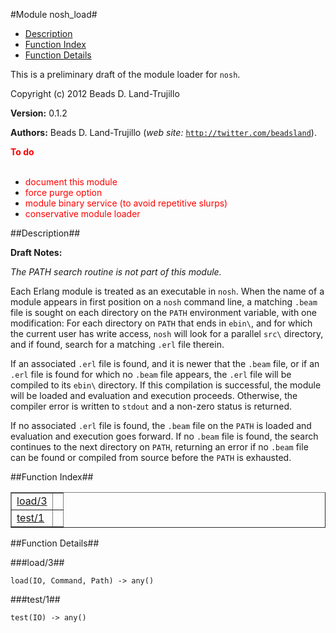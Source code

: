 

#Module nosh_load#
* [Description](#description)
* [Function Index](#index)
* [Function Details](#functions)


This is a preliminary draft of the module loader for `nosh`.



Copyright (c) 2012 Beads D. Land-Trujillo

__Version:__ 0.1.2

__Authors:__ Beads D. Land-Trujillo (_web site:_ [`http://twitter.com/beadsland`](http://twitter.com/beadsland)).

__<font color="red">To do</font>__
<br></br>
* <font color="red"> document this module</font>
* <font color="red"> force purge option</font>
* <font color="red"> module binary service (to avoid repetitive slurps)</font>
* <font color="red"> conservative module loader</font>
<a name="description"></a>

##Description##




__Draft Notes:__



_The PATH search routine is not part of this module._



Each Erlang module is treated as an executable in `nosh`.  When the
name of a module appears in first position on a `nosh` command line, a
matching `.beam` file is sought on each directory on the `PATH`
environment variable, with one modification:  For each directory on
`PATH` that ends in `ebin\`, and for which the current user has write
access, `nosh` will look for a parallel `src\` directory, and if found,
search for a matching `.erl` file therein.



If an associated `.erl` file is found, and it is newer that the `.beam`
file, or if an `.erl` file is found for which no `.beam` file appears,
the `.erl` file will be compiled to its `ebin\` directory.  If this
compilation is successful, the module will be loaded and evaluation
and execution proceeds.  Otherwise, the compiler error is written to
`stdout` and a non-zero status is returned.

If no associated `.erl` file is found, the `.beam` file on the `PATH`
is loaded and evaluation and execution goes forward.  If no `.beam`
file is found, the search continues to the next directory on `PATH`,
returning an error if no `.beam` file can be found or compiled from
source before the `PATH` is exhausted.<a name="index"></a>

##Function Index##


<table width="100%" border="1" cellspacing="0" cellpadding="2" summary="function index"><tr><td valign="top"><a href="#load-3">load/3</a></td><td></td></tr><tr><td valign="top"><a href="#test-1">test/1</a></td><td></td></tr></table>


<a name="functions"></a>

##Function Details##

<a name="load-3"></a>

###load/3##




`load(IO, Command, Path) -> any()`

<a name="test-1"></a>

###test/1##




`test(IO) -> any()`

